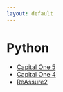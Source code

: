```yaml
---
layout: default
---
```

# Python
* [Capital One 5](/assignments/Capital%20One%205.html)
* [Capital One 4](/assignments/Capital%20One%204.html)
* [ReAssure2](/assignments/ReAssure2.html)

